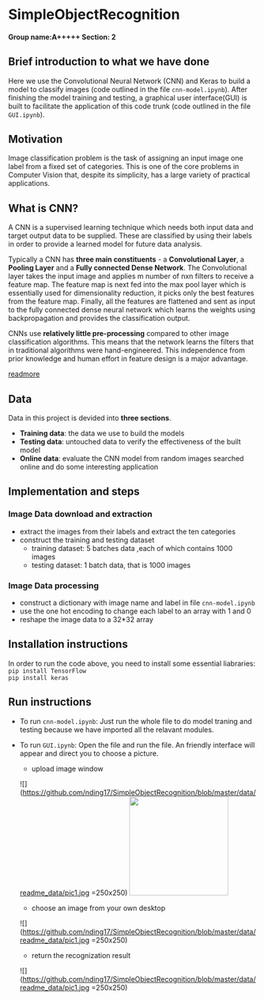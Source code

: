# SimpleObjectRecognition
#### Group name:A+++++               Section: 2

## Brief introduction to what we have done
Here we use the Convolutional Neural Network (CNN) and Keras to build a model to classify images (code outlined in the file `cnn-model.ipynb`). After finishing the model training and testing, a graphical user interface(GUI) is built to facilitate the application of this code trunk (code outlined in the file `GUI.ipynb`).

## Motivation 
Image classification problem is the task of assigning an input image one label from a fixed set of categories. This is one of the core problems in Computer Vision that, despite its simplicity, has a large variety of practical applications.

## What is CNN?
A CNN is a supervised learning technique which needs both input data and target output data to be supplied. These are classified by using their labels in order to provide a learned model for future data analysis.

Typically a CNN has **three main constituents** - a **Convolutional Layer**, a **Pooling Layer** and a **Fully connected Dense Network**. The Convolutional layer takes the input image and applies m number of nxn filters to receive a feature map. The feature map is next fed into the max pool layer which is essentially used for dimensionality reduction, it picks only the best features from the feature map. Finally, all the features are flattened and sent as input to the fully connected dense neural network which learns the weights using backpropagation and provides the classification output.

CNNs use **relatively little pre-processing** compared to other image classification algorithms. This means that the network learns the filters that in traditional algorithms were hand-engineered. This independence from prior knowledge and human effort in feature design is a major advantage.

[readmore](https://en.wikipedia.org/wiki/Convolutional_neural_network)  

## Data
Data in this project is devided into **three sections**. 
* **Training data**: the data we use to build the models
* **Testing data**: untouched data to verify the effectiveness of the built model
* **Online data**: evaluate the CNN model from random images searched online and do some interesting application

## Implementation and steps

### Image Data download and extraction
* extract the images from their labels and extract the ten categories
* construct the training and testing dataset
    * training dataset: 5 batches data ,each of which contains 1000 images
    * testing dataset: 1 batch data, that is 1000 images 

### Image Data processing 
* construct a dictionary with image name and label in file `cnn-model.ipynb`
* use the one hot encoding to change each label to an array with 1 and 0
* reshape the image data to a 32*32 array

## Installation instructions
In order to run the code above, you need to install some essential liabraries:<br/>
```pip install TensorFlow  ``` <br/>
```pip install keras ```


## Run instructions
* To run `cnn-model.ipynb`: Just run the whole file to do model traning and testing because we have imported all the relavant modules.
* To run `GUI.ipynb`: Open the file and run the file. An friendly interface will appear and direct you to choose a picture.
    * upload image window 
    
    ![](https://github.com/nding17/SimpleObjectRecognition/blob/master/data/readme_data/pic1.jpg =250x250)
    <img src="https://github.com/nding17/SimpleObjectRecognition/blob/master/data/readme_data/pic1.jpg" width="200" height="200">
    
    * choose an image from your own desktop
    
    ![](https://github.com/nding17/SimpleObjectRecognition/blob/master/data/readme_data/pic1.jpg =250x250)
    
    * return the recognization result
    
    ![](https://github.com/nding17/SimpleObjectRecognition/blob/master/data/readme_data/pic1.jpg =250x250) 